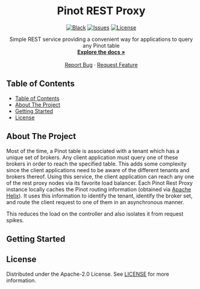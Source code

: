 <br />
<p align="center">
  <h1 align="center">Pinot REST Proxy</h3>
  <p align="center">
    <a href="https://github.com/psf/black"><img alt="Black" src="https://img.shields.io/badge/code%20style-black-000000.svg?style=flat-square"></a>
    <a href="https://github.com/nlecoy/pinot-rest-proxy/issues"><img alt="Issues" src="https://img.shields.io/github/issues/nlecoy/pinot-rest-proxy.svg?style=flat-square"></a>
    <a href="https://github.com/nlecoy/pinot-reset-proxy/blob/master/LICENSE"><img alt="License" src="https://img.shields.io/github/license/nlecoy/pinot-rest-proxy.svg?style=flat-square"></a>
  </p>
  <p align="center">
    Simple REST service providing a convenient way for applications to query any Pinot table
    <br />
    <a href="https://nlecoy.github.io/pinot-rest-proxy"><strong>Explore the docs »</strong></a>
    <br />
    <br />
    <a href="https://github.com/nlecoy/pinot-rest-proxy/issues/new?template=BUG_REPORT.md">Report Bug</a>
    ·
    <a href="https://github.com/nlecoy/pinot-rest-proxy/issues/new?template=FEATURE_REQUEST.md">Request Feature</a>
  </p>
</p>

## Table of Contents

- [Table of Contents](#table-of-contents)
- [About The Project](#about-the-project)
- [Getting Started](#getting-started)
- [License](#license)

## About The Project

Most of the time, a Pinot table is associated with a tenant which has a unique set of brokers. Any client application must query one of these brokers in order to reach the specified table. This adds some complexity since the client applications need to be aware of the different tenants and brokers thereof. Using this service, the client application can reach any one of the rest proxy nodes via its favorite load balancer. Each Pinot Rest Proxy instance locally caches the Pinot routing information (obtained via [Apache Helix](https://helix.apache.org/)). It uses this information to identify the tenant, identify the broker set, and route the client request to one of them in an asynchronous manner.

This reduces the load on the controller and also isolates it from request spikes.

## Getting Started

## License

Distributed under the Apache-2.0 License. See [LICENSE](LICENSE) for more information.
